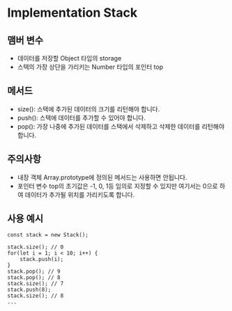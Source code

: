 # Implementation Stack


## 맴버 변수
- 데이터를 저장할 Object 타입의 storage
- 스택의 가장 상단을 가리키는 Number 타입의 포인터 top

## 메서드
- size(): 스택에 추가된 데이터의 크기를 리턴해야 합니다.
- push(): 스택에 데이터를 추가할 수 있어야 합니다.
- pop(): 가장 나중에 추가된 데이터를 스택에서 삭제하고 삭제한 데이터를 리턴해야 합니다.

## 주의사항
- 내장 객체 Array.prototype에 정의된 메서드는 사용하면 안됩니다.
- 포인터 변수 top의 초기값은 -1, 0, 1등 임의로 지정할 수 있지만 여기서는 0으로 하여 데이터가 추가될 위치를 가리키도록 합니다.

## 사용 예시
```
const stack = new Stack();

stack.size(); // 0
for(let i = 1; i < 10; i++) {
  	stack.push(i);
}
stack.pop(); // 9
stack.pop(); // 8
stack.size(); // 7
stack.push(8);
stack.size(); // 8
...
```
